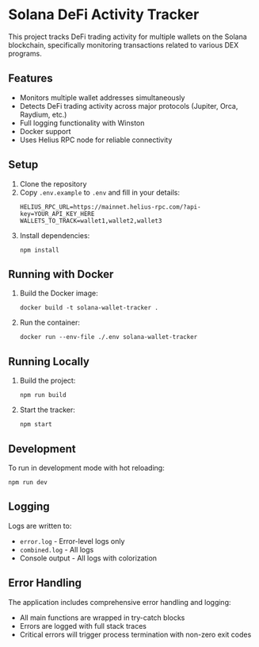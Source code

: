 # Solana DeFi Activity Tracker

This project tracks DeFi trading activity for multiple wallets on the Solana blockchain, specifically monitoring transactions related to various DEX programs.

## Features

- Monitors multiple wallet addresses simultaneously
- Detects DeFi trading activity across major protocols (Jupiter, Orca, Raydium, etc.)
- Full logging functionality with Winston
- Docker support
- Uses Helius RPC node for reliable connectivity

## Setup

1. Clone the repository
2. Copy `.env.example` to `.env` and fill in your details:
   ```
   HELIUS_RPC_URL=https://mainnet.helius-rpc.com/?api-key=YOUR_API_KEY_HERE
   WALLETS_TO_TRACK=wallet1,wallet2,wallet3
   ```
3. Install dependencies:
   ```
   npm install
   ```

## Running with Docker

1. Build the Docker image:
   ```
   docker build -t solana-wallet-tracker .
   ```

2. Run the container:
   ```
   docker run --env-file ./.env solana-wallet-tracker
   ```

## Running Locally

1. Build the project:
   ```
   npm run build
   ```

2. Start the tracker:
   ```
   npm start
   ```

## Development

To run in development mode with hot reloading:
```
npm run dev
```

## Logging

Logs are written to:
- `error.log` - Error-level logs only
- `combined.log` - All logs
- Console output - All logs with colorization

## Error Handling

The application includes comprehensive error handling and logging:
- All main functions are wrapped in try-catch blocks
- Errors are logged with full stack traces
- Critical errors will trigger process termination with non-zero exit codes
